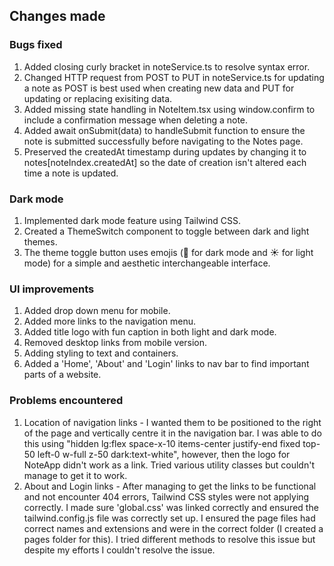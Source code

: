 ## Changes made
### Bugs fixed 
1. Added closing curly bracket in noteService.ts to resolve syntax error.
2. Changed HTTP request from POST to PUT in noteService.ts for updating a note as POST is best used when creating new data and PUT for updating or replacing exisiting data.
3. Added missing state handling in NoteItem.tsx using window.confirm to include a confirmation message when deleting a note.
4. Added await onSubmit(data) to handleSubmit function to ensure the note is submitted successfully before navigating to the Notes page. 
5. Preserved the createdAt timestamp during updates by changing it to notes[noteIndex.createdAt] so the date of creation isn't altered each time a note is updated.

### Dark mode 
1. Implemented dark mode feature using Tailwind CSS.
2. Created a ThemeSwitch component to toggle between dark and light themes.
3. The theme toggle button uses emojis (🌙 for dark mode and ☀️ for light mode) for a simple and aesthetic interchangeable interface.

### UI improvements
1. Added drop down menu for mobile. 
2. Added more links to the navigation menu. 
3. Added title logo with fun caption in both light and dark mode.
4. Removed desktop links from mobile version. 
5. Adding styling to text and containers.
6. Added a 'Home', 'About' and 'Login' links to nav bar to find important parts of a website. 

### Problems encountered
1. Location of navigation links - I wanted them to be positioned to the right of the page and vertically centre it in the navigation bar. I was able to do this using "hidden lg:flex space-x-10 items-center justify-end fixed top-50 left-0 w-full z-50 dark:text-white", however, then the logo for NoteApp didn't work as a link. Tried various utility classes but couldn't manage to get it to work. 
2. About and Login links - After managing to get the links to be functional and not encounter 404 errors, Tailwind CSS styles were not applying correctly. I made sure 'global.css' was linked correctly and ensured the tailwind.config.js file was correctly set up. I ensured the page files had correct names and extensions and were in the correct folder (I created a pages folder for this). I tried different methods to resolve this issue but despite my efforts I couldn't resolve the issue.    